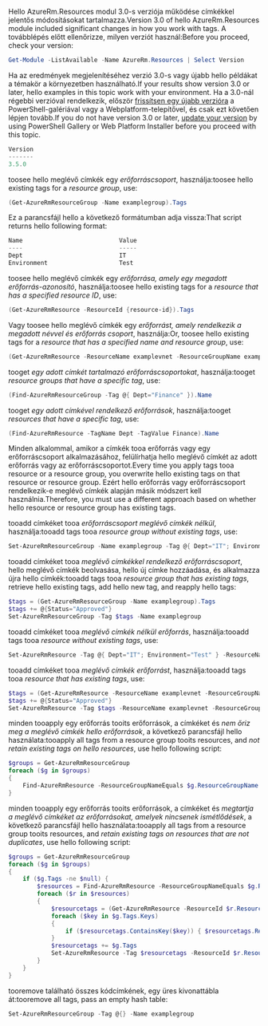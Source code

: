 <span data-ttu-id="37b10-101">Hello AzureRm.Resources modul 3.0-s verziója működése címkékkel jelentős módosításokat tartalmazza.</span><span class="sxs-lookup"><span data-stu-id="37b10-101">Version 3.0 of hello AzureRm.Resources module included significant changes in how you work with tags.</span></span> <span data-ttu-id="37b10-102">A továbblépés előtt ellenőrizze, milyen verziót használ:</span><span class="sxs-lookup"><span data-stu-id="37b10-102">Before you proceed, check your version:</span></span>

```powershell
Get-Module -ListAvailable -Name AzureRm.Resources | Select Version
```

<span data-ttu-id="37b10-103">Ha az eredmények megjelenítéséhez verzió 3.0-s vagy újabb hello példákat a témakör a környezetben használható.</span><span class="sxs-lookup"><span data-stu-id="37b10-103">If your results show version 3.0 or later, hello examples in this topic work with your environment.</span></span> <span data-ttu-id="37b10-104">Ha a 3.0-nál régebbi verzióval rendelkezik, először [frissítsen egy újabb verzióra](/powershell/azureps-cmdlets-docs/) a PowerShell-galériával vagy a Webplatform-telepítővel, és csak ezt követően lépjen tovább.</span><span class="sxs-lookup"><span data-stu-id="37b10-104">If you do not have version 3.0 or later, [update your version](/powershell/azureps-cmdlets-docs/) by using PowerShell Gallery or Web Platform Installer before you proceed with this topic.</span></span>

```powershell
Version
-------
3.5.0
```

<span data-ttu-id="37b10-105">toosee hello meglévő címkék egy *erőforráscsoport*, használja:</span><span class="sxs-lookup"><span data-stu-id="37b10-105">toosee hello existing tags for a *resource group*, use:</span></span>

```powershell
(Get-AzureRmResourceGroup -Name examplegroup).Tags
```

<span data-ttu-id="37b10-106">Ez a parancsfájl hello a következő formátumban adja vissza:</span><span class="sxs-lookup"><span data-stu-id="37b10-106">That script returns hello following format:</span></span>

```powershell
Name                           Value
----                           -----
Dept                           IT
Environment                    Test
```

<span data-ttu-id="37b10-107">toosee hello meglévő címkék egy *erőforrása, amely egy megadott erőforrás-azonosító*, használja:</span><span class="sxs-lookup"><span data-stu-id="37b10-107">toosee hello existing tags for a *resource that has a specified resource ID*, use:</span></span>

```powershell
(Get-AzureRmResource -ResourceId {resource-id}).Tags
```

<span data-ttu-id="37b10-108">Vagy toosee hello meglévő címkék egy *erőforrást, amely rendelkezik a megadott névvel és erőforrás csoport*, használja:</span><span class="sxs-lookup"><span data-stu-id="37b10-108">Or, toosee hello existing tags for a *resource that has a specified name and resource group*, use:</span></span>

```powershell
(Get-AzureRmResource -ResourceName examplevnet -ResourceGroupName examplegroup).Tags
```

<span data-ttu-id="37b10-109">tooget *egy adott címkét tartalmazó erőforráscsoportokat*, használja:</span><span class="sxs-lookup"><span data-stu-id="37b10-109">tooget *resource groups that have a specific tag*, use:</span></span>

```powershell
(Find-AzureRmResourceGroup -Tag @{ Dept="Finance" }).Name 
```

<span data-ttu-id="37b10-110">tooget *egy adott címkével rendelkező erőforrások*, használja:</span><span class="sxs-lookup"><span data-stu-id="37b10-110">tooget *resources that have a specific tag*, use:</span></span>

```powershell
(Find-AzureRmResource -TagName Dept -TagValue Finance).Name
```

<span data-ttu-id="37b10-111">Minden alkalommal, amikor a címkék tooa erőforrás vagy egy erőforráscsoport alkalmazásához, felülírhatja hello meglévő címkét az adott erőforrás vagy az erőforráscsoportot.</span><span class="sxs-lookup"><span data-stu-id="37b10-111">Every time you apply tags tooa resource or a resource group, you overwrite hello existing tags on that resource or resource group.</span></span> <span data-ttu-id="37b10-112">Ezért hello erőforrás vagy erőforráscsoport rendelkezik-e meglévő címkék alapján másik módszert kell használnia.</span><span class="sxs-lookup"><span data-stu-id="37b10-112">Therefore, you must use a different approach based on whether hello resource or resource group has existing tags.</span></span> 

<span data-ttu-id="37b10-113">tooadd címkéket tooa *erőforráscsoport meglévő címkék nélkül*, használja:</span><span class="sxs-lookup"><span data-stu-id="37b10-113">tooadd tags tooa *resource group without existing tags*, use:</span></span>

```powershell
Set-AzureRmResourceGroup -Name examplegroup -Tag @{ Dept="IT"; Environment="Test" }
```

<span data-ttu-id="37b10-114">tooadd címkéket tooa *meglévő címkékkel rendelkező erőforráscsoport*, hello meglévő címkék beolvasása, hello új címke hozzáadása, és alkalmazza újra hello címkék:</span><span class="sxs-lookup"><span data-stu-id="37b10-114">tooadd tags tooa *resource group that has existing tags*, retrieve hello existing tags, add hello new tag, and reapply hello tags:</span></span>

```powershell
$tags = (Get-AzureRmResourceGroup -Name examplegroup).Tags
$tags += @{Status="Approved"}
Set-AzureRmResourceGroup -Tag $tags -Name examplegroup
```

<span data-ttu-id="37b10-115">tooadd címkéket tooa *meglévő címkék nélkül erőforrás*, használja:</span><span class="sxs-lookup"><span data-stu-id="37b10-115">tooadd tags tooa *resource without existing tags*, use:</span></span>

```powershell
Set-AzureRmResource -Tag @{ Dept="IT"; Environment="Test" } -ResourceName examplevnet -ResourceGroupName examplegroup
```

<span data-ttu-id="37b10-116">tooadd címkéket tooa *meglévő címkék erőforrást*, használja:</span><span class="sxs-lookup"><span data-stu-id="37b10-116">tooadd tags tooa *resource that has existing tags*, use:</span></span>

```powershell
$tags = (Get-AzureRmResource -ResourceName examplevnet -ResourceGroupName examplegroup).Tags
$tags += @{Status="Approved"}
Set-AzureRmResource -Tag $tags -ResourceName examplevnet -ResourceGroupName examplegroup
```

<span data-ttu-id="37b10-117">minden tooapply egy erőforrás tooits erőforrások, a címkéket és *nem őriz meg a meglévő címkék hello erőforrások*, a következő parancsfájl hello használata:</span><span class="sxs-lookup"><span data-stu-id="37b10-117">tooapply all tags from a resource group tooits resources, and *not retain existing tags on hello resources*, use hello following script:</span></span>

```powershell
$groups = Get-AzureRmResourceGroup
foreach ($g in $groups) 
{
    Find-AzureRmResource -ResourceGroupNameEquals $g.ResourceGroupName | ForEach-Object {Set-AzureRmResource -ResourceId $_.ResourceId -Tag $g.Tags -Force } 
}
```

<span data-ttu-id="37b10-118">minden tooapply egy erőforrás tooits erőforrások, a címkéket és *megtartja a meglévő címkéket az erőforrásokat, amelyek nincsenek ismétlődések*, a következő parancsfájl hello használata:</span><span class="sxs-lookup"><span data-stu-id="37b10-118">tooapply all tags from a resource group tooits resources, and *retain existing tags on resources that are not duplicates*, use hello following script:</span></span>

```powershell
$groups = Get-AzureRmResourceGroup
foreach ($g in $groups) 
{
    if ($g.Tags -ne $null) {
        $resources = Find-AzureRmResource -ResourceGroupNameEquals $g.ResourceGroupName 
        foreach ($r in $resources)
        {
            $resourcetags = (Get-AzureRmResource -ResourceId $r.ResourceId).Tags
            foreach ($key in $g.Tags.Keys)
            {
                if ($resourcetags.ContainsKey($key)) { $resourcetags.Remove($key) }
            }
            $resourcetags += $g.Tags
            Set-AzureRmResource -Tag $resourcetags -ResourceId $r.ResourceId -Force
        }
    }
}
```

<span data-ttu-id="37b10-119">tooremove található összes kódcímkének, egy üres kivonattábla át:</span><span class="sxs-lookup"><span data-stu-id="37b10-119">tooremove all tags, pass an empty hash table:</span></span>

```powershell
Set-AzureRmResourceGroup -Tag @{} -Name examplegroup
```



